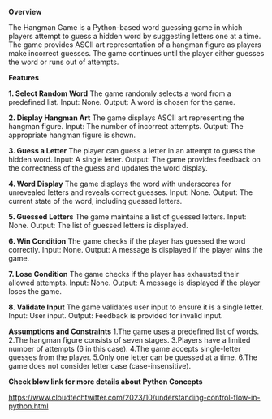 ******Overview******

The Hangman Game is a Python-based word guessing game in which players attempt to guess a hidden word by suggesting letters one at a time. The game provides ASCII art representation of a hangman figure as players make incorrect guesses. The game continues until the player either guesses the word or runs out of attempts.

****Features****

**1. Select Random Word**
The game randomly selects a word from a predefined list.
Input: None.
Output: A word is chosen for the game.

**2. Display Hangman Art**
The game displays ASCII art representing the hangman figure.
Input: The number of incorrect attempts.
Output: The appropriate hangman figure is shown.

**3. Guess a Letter**
The player can guess a letter in an attempt to guess the hidden word.
Input: A single letter.
Output: The game provides feedback on the correctness of the guess and updates the word display.

**4. Word Display**
The game displays the word with underscores for unrevealed letters and reveals correct guesses.
Input: None.
Output: The current state of the word, including guessed letters.

**5. Guessed Letters**
The game maintains a list of guessed letters.
Input: None.
Output: The list of guessed letters is displayed.

**6. Win Condition**
The game checks if the player has guessed the word correctly.
Input: None.
Output: A message is displayed if the player wins the game.

**7. Lose Condition**
The game checks if the player has exhausted their allowed attempts.
Input: None.
Output: A message is displayed if the player loses the game.

**8. Validate Input**
The game validates user input to ensure it is a single letter.
Input: User input.
Output: Feedback is provided for invalid input.

**Assumptions and Constraints**
1.The game uses a predefined list of words.
2.The hangman figure consists of seven stages.
3.Players have a limited number of attempts (6 in this case).
4.The game accepts single-letter guesses from the player.
5.Only one letter can be guessed at a time.
6.The game does not consider letter case (case-insensitive).

****Check blow link for more details about Python Concepts****

https://www.cloudtechtwitter.com/2023/10/understanding-control-flow-in-python.html
